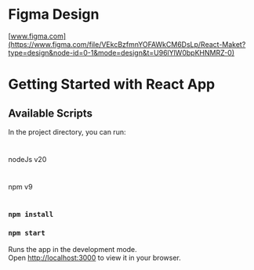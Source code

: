 # Figma Design
[www.figma.com](https://www.figma.com/file/VEkcBzfmnYOFAWkCM6DsLp/React-Maket?type=design&node-id=0-1&mode=design&t=U96lYlW0bpKHNMRZ-0)
# Getting Started with  React App
## Available Scripts
In the project directory, you can run:
#
nodeJs v20
#
npm v9
#
#
### `npm install`
### `npm start`

Runs the app in the development mode.\
Open [http://localhost:3000](http://localhost:3000) to view it in your browser.

